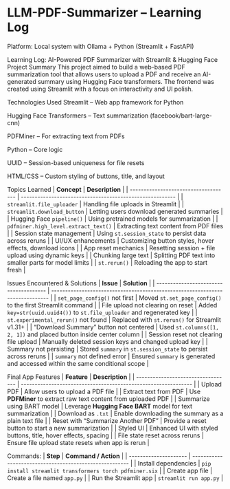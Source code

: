 LLM-PDF-Summarizer – Learning Log
===========================

Platform: Local system with Ollama + Python (Streamlit + FastAPI)



Learning Log: AI-Powered PDF Summarizer with Streamlit & Hugging Face
Project Summary
This project aimed to build a web-based PDF summarization tool that allows users to upload a PDF and receive an AI-generated summary using Hugging Face transformers. The frontend was created using Streamlit with a focus on interactivity and UI polish.

Technologies Used
Streamlit – Web app framework for Python

Hugging Face Transformers – Text summarization (facebook/bart-large-cnn)

PDFMiner – For extracting text from PDFs

Python – Core logic

UUID – Session-based uniqueness for file resets

HTML/CSS – Custom styling of buttons, title, and layout


Topics Learned
| **Concept**                          | **Description**                                          |
| ------------------------------------ | -------------------------------------------------------- |
| `streamlit.file_uploader`            | Handling file uploads in Streamlit                       |
| `streamlit.download_button`          | Letting users download generated summaries               |
| Hugging Face `pipeline()`            | Using pretrained models for summarization                |
| `pdfminer.high_level.extract_text()` | Extracting text content from PDF files                   |
| Session state management             | Using `st.session_state` to persist data across reruns   |
| UI/UX enhancements                   | Customizing button styles, hover effects, download icons |
| App reset mechanics                  | Resetting session + file upload using dynamic keys       |
| Chunking large text                  | Splitting PDF text into smaller parts for model limits   |
| `st.rerun()`                         | Reloading the app to start fresh                         |


Issues Encountered & Solutions
| **Issue**                              | **Solution**                                                                  |
| -------------------------------------- | ----------------------------------------------------------------------------- |
| `set_page_config()` not first          | Moved `st.set_page_config()` to the first Streamlit command                   |
| File upload not clearing on reset      | Added `key=str(uuid.uuid4())` to `st.file_uploader` and regenerated key       |
| `st.experimental_rerun()` not found    | Replaced with `st.rerun()` for Streamlit v1.31+                               |
| “Download Summary” button not centered | Used `st.columns([1, 2, 1])` and placed button inside center column           |
| Session reset not clearing file upload | Manually deleted session keys and changed upload key                          |
| Summary not persisting                 | Stored `summary` in `st.session_state` to persist across reruns               |
| `summary` not defined error            | Ensured `summary` is generated and accessed within the same conditional scope |



Final App Features
| **Feature**                        | **Description**                                                |
| ---------------------------------- | -------------------------------------------------------------- |
| Upload PDF                         | Allow users to upload a PDF file                               |
| Extract text from PDF              | Use **PDFMiner** to extract raw text content from uploaded PDF |
| Summarize using BART model         | Leverage **Hugging Face BART** model for text summarization    |
| Download as `.txt`                 | Enable downloading the summary as a plain text file            |
| Reset with “Summarize Another PDF” | Provide a reset button to start a new summarization            |
| Styled UI                          | Enhanced UI with styled buttons, title, hover effects, spacing |
| File state reset across reruns     | Ensure file upload state resets when app is rerun              |

Commands:
| **Step**              | **Command / Action**                                    |
| --------------------- | ------------------------------------------------------- |
| Install dependencies  | `pip install streamlit transformers torch pdfminer.six` |
| Create app file       | Create a file named `app.py`                            |
| Run the Streamlit app | `streamlit run app.py`                                  |











